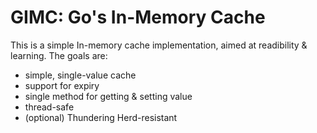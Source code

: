 # GIMC: Go's In-Memory Cache

This is a simple In-memory cache implementation, aimed at readibility & learning. The goals are:
- simple, single-value cache
- support for expiry
- single method for getting & setting value
- thread-safe
- (optional) Thundering Herd-resistant
